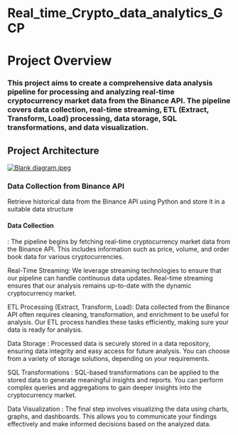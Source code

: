 ﻿# Real_time_Crypto_data_analytics_GCP
<h1>Project Overview </h1>
<h3>This project aims to create a comprehensive data analysis pipeline for processing and analyzing real-time cryptocurrency market data from the Binance API. The pipeline covers data collection, real-time streaming, ETL (Extract, Transform, Load) processing, data storage, SQL transformations, and data visualization.</h3>
<h2> Project Architecture </h2>
<a target="_blank" href="https://imageupload.io/ROXMOmQrF6LFouu"><img  src="https://imageupload.io/ib/zwiZmT4pmEBjnuF_1696522451.jpeg" alt="Blank diagram.jpeg"/></a>
<h3>Data Collection from Binance API</h3>
Retrieve historical data from the Binance API using Python and store it in a suitable data structure

<h4> Data Collection </h4>: The pipeline begins by fetching real-time cryptocurrency market data from the Binance API. This includes information such as price, volume, and order book data for various cryptocurrencies.

<h8>Real-Time Streaming</h8>: We leverage streaming technologies to ensure that our pipeline can handle continuous data updates. Real-time streaming ensures that our analysis remains up-to-date with the dynamic cryptocurrency market.

<h8>ETL Processing (Extract, Transform, Load)</h8>: Data collected from the Binance API often requires cleaning, transformation, and enrichment to be useful for analysis. Our ETL process handles these tasks efficiently, making sure your data is ready for analysis.

<h8>Data Storage </h8>: Processed data is securely stored in a data repository, ensuring data integrity and easy access for future analysis. You can choose from a variety of storage solutions, depending on your requirements.

<h8>SQL Transformations </h8>: SQL-based transformations can be applied to the stored data to generate meaningful insights and reports. You can perform complex queries and aggregations to gain deeper insights into the cryptocurrency market.

<h8>Data Visualization </h8>: The final step involves visualizing the data using charts, graphs, and dashboards. This allows you to communicate your findings effectively and make informed decisions based on the analyzed data.
